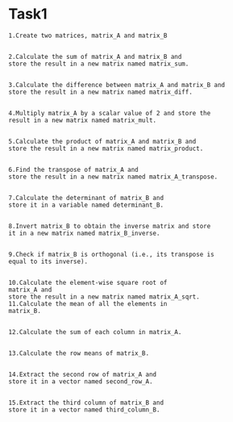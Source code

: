 # Task1

    1.Create two matrices, matrix_A and matrix_B


    2.Calculate the sum of matrix_A and matrix_B and
    store the result in a new matrix named matrix_sum.


    3.Calculate the difference between matrix_A and matrix_B and
    store the result in a new matrix named matrix_diff.


    4.Multiply matrix_A by a scalar value of 2 and store the
    result in a new matrix named matrix_mult.


    5.Calculate the product of matrix_A and matrix_B and
    store the result in a new matrix named matrix_product.


    6.Find the transpose of matrix_A and
    store the result in a new matrix named matrix_A_transpose.


    7.Calculate the determinant of matrix_B and
    store it in a variable named determinant_B.


    8.Invert matrix_B to obtain the inverse matrix and store
    it in a new matrix named matrix_B_inverse.


    9.Check if matrix_B is orthogonal (i.e., its transpose is
    equal to its inverse).


    10.Calculate the element-wise square root of
    matrix_A and
    store the result in a new matrix named matrix_A_sqrt.
    11.Calculate the mean of all the elements in
    matrix_B.


    12.Calculate the sum of each column in matrix_A.


    13.Calculate the row means of matrix_B.


    14.Extract the second row of matrix_A and
    store it in a vector named second_row_A.


    15.Extract the third column of matrix_B and
    store it in a vector named third_column_B.